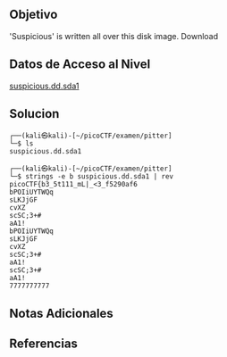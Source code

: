 ## Objetivo

'Suspicious' is written all over this disk image. Download 

## Datos de Acceso al Nivel

[suspicious.dd.sda1](https://jupiter.challenges.picoctf.org/static/c4852a91e1d0d180c75af188ea8d8a2c/suspicious.dd.sda1)
## Solucion

```
┌──(kali㉿kali)-[~/picoCTF/examen/pitter]
└─$ ls
suspicious.dd.sda1

┌──(kali㉿kali)-[~/picoCTF/examen/pitter]
└─$ strings -e b suspicious.dd.sda1 | rev       
picoCTF{b3_5t111_mL|_<3_f5290af6
bPOIiUYTWQq
sLKJjGF
cvXZ
scSC;3+#
aA1!
bPOIiUYTWQq
sLKJjGF
cvXZ
scSC;3+#
aA1!
scSC;3+#
aA1!
7777777777

```

## Notas Adicionales



## Referencias
